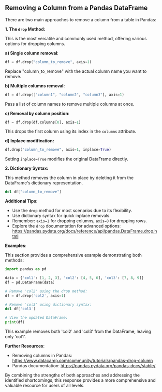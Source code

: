 ## Removing a Column from a Pandas DataFrame

There are two main approaches to remove a column from a table in Pandas:

**1. The `drop` Method:**

This is the most versatile and commonly used method, offering various options for dropping columns.

**a) Single column removal:**

```python
df = df.drop("column_to_remove", axis=1)
```

Replace "column_to_remove" with the actual column name you want to remove.

**b) Multiple columns removal:**

```python
df = df.drop(["column1", "column2", "column3"], axis=1)
```

Pass a list of column names to remove multiple columns at once.

**c) Removal by column position:**

```python
df = df.drop(df.columns[0], axis=1)
```

This drops the first column using its index in the `columns` attribute.

**d) Inplace modification:**

```python
df.drop("column_to_remove", axis=1, inplace=True)
```

Setting `inplace=True` modifies the original DataFrame directly.

**2. Dictionary Syntax:**

This method removes the column in place by deleting it from the DataFrame's dictionary representation.

```python
del df["column_to_remove"]
```

**Additional Tips:**

* Use the `drop` method for most scenarios due to its flexibility.
* Use dictionary syntax for quick inplace removals.
* Remember: `axis=1` for dropping columns, `axis=0` for dropping rows.
* Explore the `drop` documentation for advanced options: https://pandas.pydata.org/docs/reference/api/pandas.DataFrame.drop.html

**Examples:**

This section provides a comprehensive example demonstrating both methods:

```python
import pandas as pd

data = {'col1': [1, 2, 3], 'col2': [4, 5, 6], 'col3': [7, 8, 9]}
df = pd.DataFrame(data)

# Remove 'col2' using the drop method:
df = df.drop('col2', axis=1)

# Remove 'col3' using dictionary syntax:
del df['col3']

# View the updated DataFrame:
print(df)
```

This example removes both 'col2' and 'col3' from the DataFrame, leaving only 'col1'.

**Further Resources:**

* Removing columns in Pandas: https://www.datacamp.com/community/tutorials/pandas-drop-column
* Pandas documentation: https://pandas.pydata.org/pandas-docs/stable/

By combining the strengths of both approaches and addressing the identified shortcomings, this response provides a more comprehensive and valuable resource for users of all levels.
````